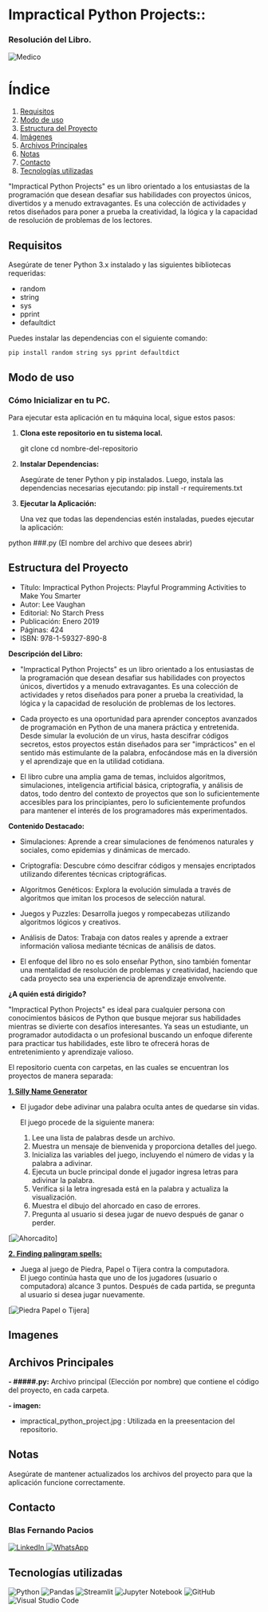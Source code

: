 # Impractical Python Projects::
 ### Resolución del Libro.

![Medico](imagenes\impractical_python_project.jpg)

# Índice

1. [Requisitos](#requisitos)
2. [Modo de uso](#modo-de-uso)
3. [Estructura del Proyecto](#estructura-del-proyecto)
4. [Imágenes](#imágenes)
5. [Archivos Principales](#archivos-principales)
6. [Notas](#notas)
7. [Contacto](#contacto)
8. [Tecnologías utilizadas](#tecnologías-utilizadas)

"Impractical Python Projects" es un libro orientado a los entusiastas de la programación que desean desafiar sus habilidades con proyectos únicos, divertidos y a menudo extravagantes. Es una colección de actividades y retos diseñados para poner a prueba la creatividad, la lógica y la capacidad de resolución de problemas de los lectores.



## Requisitos

Asegúrate de tener Python 3.x instalado y las siguientes bibliotecas requeridas:

- random
- string
- sys
- pprint
- defaultdict


Puedes instalar las dependencias con el siguiente comando:

```
pip install random string sys pprint defaultdict
```

## Modo de uso

### Cómo Inicializar en tu PC.

Para ejecutar esta aplicación en tu máquina local, sigue estos pasos:

1. **Clona este repositorio en tu sistema local.**

    git clone <URL-del-repositorio>
        cd nombre-del-repositorio


2. **Instalar Dependencias:**

    Asegúrate de tener Python y pip instalados. Luego, instala las dependencias necesarias ejecutando:
pip install -r requirements.txt

3. **Ejecutar la Aplicación:**

    Una vez que todas las dependencias estén instaladas, puedes ejecutar la aplicación:

python ###.py (El nombre del archivo que desees abrir)




## Estructura del Proyecto

- Título: Impractical Python Projects: Playful Programming Activities to Make You Smarter
- Autor: Lee Vaughan
- Editorial: No Starch Press
- Publicación: Enero 2019
- Páginas: 424
- ISBN: 978-1-59327-890-8

**Descripción del Libro:**

- "Impractical Python Projects" es un libro orientado a los entusiastas de la programación que desean desafiar sus habilidades con proyectos únicos, divertidos y a menudo extravagantes. Es una colección de actividades y retos diseñados para poner a prueba la creatividad, la lógica y la capacidad de resolución de problemas de los lectores.

- Cada proyecto es una oportunidad para aprender conceptos avanzados de programación en Python de una manera práctica y entretenida. Desde simular la evolución de un virus, hasta descifrar códigos secretos, estos proyectos están diseñados para ser "imprácticos" en el sentido más estimulante de la palabra, enfocándose más en la diversión y el aprendizaje que en la utilidad cotidiana.

- El libro cubre una amplia gama de temas, incluidos algoritmos, simulaciones, inteligencia artificial básica, criptografía, y análisis de datos, todo dentro del contexto de proyectos que son lo suficientemente accesibles para los principiantes, pero lo suficientemente profundos para mantener el interés de los programadores más experimentados.

**Contenido Destacado:**

- Simulaciones: Aprende a crear simulaciones de fenómenos naturales y sociales, como epidemias y dinámicas de mercado.

- Criptografía: Descubre cómo descifrar códigos y mensajes encriptados utilizando diferentes técnicas criptográficas.

- Algoritmos Genéticos: Explora la evolución simulada a través de algoritmos que imitan los procesos de selección natural.

- Juegos y Puzzles: Desarrolla juegos y rompecabezas utilizando algoritmos lógicos y creativos.

- Análisis de Datos: Trabaja con datos reales y aprende a extraer información valiosa mediante técnicas de análisis de datos.

- El enfoque del libro no es solo enseñar Python, sino también fomentar una mentalidad de resolución de problemas y creatividad, haciendo que cada proyecto sea una experiencia de aprendizaje envolvente.

**¿A quién está dirigido?**

"Impractical Python Projects" es ideal para cualquier persona con conocimientos básicos de Python que busque mejorar sus habilidades mientras se divierte con desafíos interesantes. Ya seas un estudiante, un programador autodidacta o un profesional buscando un enfoque diferente para practicar tus habilidades, este libro te ofrecerá horas de entretenimiento y aprendizaje valioso.

El repositorio cuenta con carpetas, en las cuales se encuentran los proyectos de manera separada:

[**1. Silly Name Generator**](./1_Silly_name_generator)

- El jugador debe adivinar una palabra oculta antes de quedarse sin vidas.

    El juego procede de la siguiente manera:
    1. Lee una lista de palabras desde un archivo.
    2. Muestra un mensaje de bienvenida y proporciona detalles del juego.
    3. Inicializa las variables del juego, incluyendo el número de vidas y la palabra a adivinar.
    4. Ejecuta un bucle principal donde el jugador ingresa letras para adivinar la palabra.
    5. Verifica si la letra ingresada está en la palabra y actualiza la visualización.
    6. Muestra el dibujo del ahorcado en caso de errores.
    7. Pregunta al usuario si desea jugar de nuevo después de ganar o perder.

[![Ahorcadito](gifs/Ahorcadito.gif)]

[**2. Finding palingram spells:**](./2_Finding_Palingram_Spells)

- Juega al juego de Piedra, Papel o Tijera contra la computadora.  
  El juego continúa hasta que uno de los jugadores (usuario o computadora) alcance 3 puntos.
  Después de cada partida, se pregunta al usuario si desea jugar nuevamente.

[![Piedra Papel o Tijera](gifs/Piedra.gif)]



## Imagenes





## Archivos Principales

**- #####.py:** 
  Archivo principal (Elección por nombre) que contiene el código del proyecto, en cada carpeta.



**- imagen:**
   - impractical_python_project.jpg : Utilizada en la preesentacion del repositorio.


## Notas

Asegúrate de mantener actualizados los archivos del proyecto para que la aplicación funcione correctamente.

## Contacto

### Blas Fernando Pacios

[   ![LinkedIn](https://img.shields.io/badge/LinkedIn-0077B5?style=for-the-badge&logo=linkedin&logoColor=white)
](https://www.linkedin.com/in/blas-fernando-pacios) 
[![WhatsApp](https://img.shields.io/badge/WhatsApp-25D366?style=for-the-badge&logo=whatsapp&logoColor=white)
](https://wa.me/5493815467488)

## Tecnologías utilizadas


![Python](https://img.shields.io/badge/python-3670A0?style=for-the-badge&logo=python&logoColor=ffdd54)
![Pandas](https://img.shields.io/badge/pandas-%23150458.svg?style=for-the-badge&logo=pandas&logoColor=white)
![Streamlit](https://img.shields.io/badge/Streamlit-FF4B4B?style=for-the-badge&logo=streamlit&logoColor=white)
![Jupyter Notebook](https://img.shields.io/badge/jupyter-%23FA0F00.svg?style=for-the-badge&logo=jupyter&logoColor=white)
![GitHub](https://img.shields.io/badge/github-%23121011.svg?style=for-the-badge&logo=github&logoColor=white)
![Visual Studio Code](https://img.shields.io/badge/Visual%20Studio%20Code-0078d7.svg?style=for-the-badge&logo=visual-studio-code&logoColor=white)
